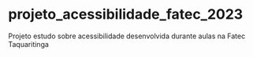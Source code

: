 # projeto_acessibilidade_fatec_2023
Projeto estudo sobre acessibilidade desenvolvida durante aulas na Fatec Taquaritinga 

